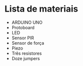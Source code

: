 # Lista de materiais


+ ARDUINO UNO 
+ Protoboard 
+ LED
+ Sensor PIR
+ Sensor de força 
+ Piezo
+ Três resistores 
+ Doze jumpers
